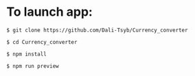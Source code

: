 # To launch app:
```
$ git clone https://github.com/Dali-Tsyb/Currency_converter
```
```
$ cd Currency_converter
```
```
$ npm install
```
```
$ npm run preview
```
